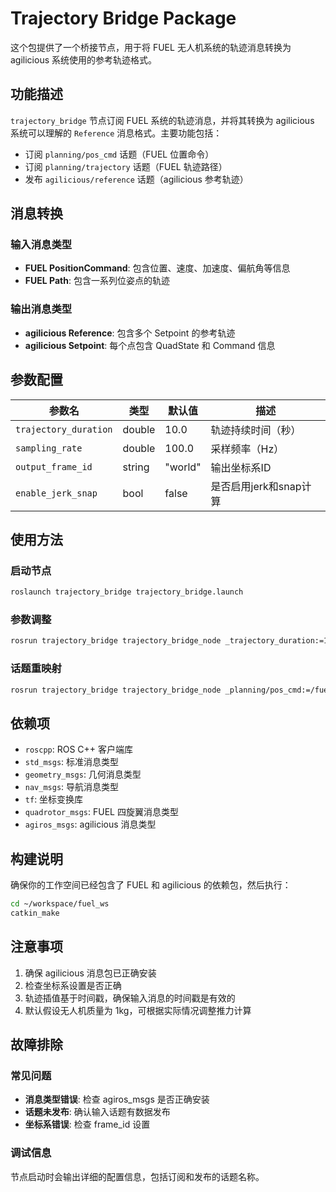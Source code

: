 # Trajectory Bridge Package

这个包提供了一个桥接节点，用于将 FUEL 无人机系统的轨迹消息转换为 agilicious 系统使用的参考轨迹格式。

## 功能描述

`trajectory_bridge` 节点订阅 FUEL 系统的轨迹消息，并将其转换为 agilicious 系统可以理解的 `Reference` 消息格式。主要功能包括：

- 订阅 `planning/pos_cmd` 话题（FUEL 位置命令）
- 订阅 `planning/trajectory` 话题（FUEL 轨迹路径）
- 发布 `agilicious/reference` 话题（agilicious 参考轨迹）

## 消息转换

### 输入消息类型
- **FUEL PositionCommand**: 包含位置、速度、加速度、偏航角等信息
- **FUEL Path**: 包含一系列位姿点的轨迹

### 输出消息类型
- **agilicious Reference**: 包含多个 Setpoint 的参考轨迹
- **agilicious Setpoint**: 每个点包含 QuadState 和 Command 信息

## 参数配置

| 参数名 | 类型 | 默认值 | 描述 |
|--------|------|--------|------|
| `trajectory_duration` | double | 10.0 | 轨迹持续时间（秒） |
| `sampling_rate` | double | 100.0 | 采样频率（Hz） |
| `output_frame_id` | string | "world" | 输出坐标系ID |
| `enable_jerk_snap` | bool | false | 是否启用jerk和snap计算 |

## 使用方法

### 启动节点
```bash
roslaunch trajectory_bridge trajectory_bridge.launch
```

### 参数调整
```bash
rosrun trajectory_bridge trajectory_bridge_node _trajectory_duration:=15.0 _sampling_rate:=50.0
```

### 话题重映射
```bash
rosrun trajectory_bridge trajectory_bridge_node _planning/pos_cmd:=/fuel/pos_cmd _agilicious/reference:=/uav/reference
```

## 依赖项

- `roscpp`: ROS C++ 客户端库
- `std_msgs`: 标准消息类型
- `geometry_msgs`: 几何消息类型
- `nav_msgs`: 导航消息类型
- `tf`: 坐标变换库
- `quadrotor_msgs`: FUEL 四旋翼消息类型
- `agiros_msgs`: agilicious 消息类型

## 构建说明

确保你的工作空间已经包含了 FUEL 和 agilicious 的依赖包，然后执行：

```bash
cd ~/workspace/fuel_ws
catkin_make
```

## 注意事项

1. 确保 agilicious 消息包已正确安装
2. 检查坐标系设置是否正确
3. 轨迹插值基于时间戳，确保输入消息的时间戳是有效的
4. 默认假设无人机质量为 1kg，可根据实际情况调整推力计算

## 故障排除

### 常见问题
- **消息类型错误**: 检查 agiros_msgs 是否正确安装
- **话题未发布**: 确认输入话题有数据发布
- **坐标系错误**: 检查 frame_id 设置

### 调试信息
节点启动时会输出详细的配置信息，包括订阅和发布的话题名称。 